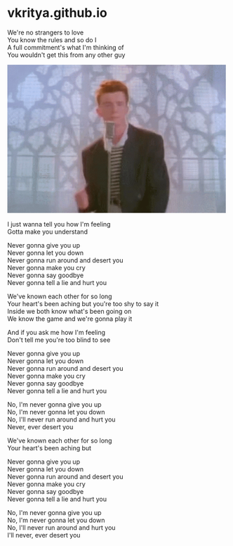 # vkritya.github.io

We're no strangers to love  
You know the rules and so do I  
A full commitment's what I'm thinking of  
You wouldn't get this from any other guy  
  
![](rick.gif)
  
I just wanna tell you how I'm feeling  
Gotta make you understand  
  
Never gonna give you up  
Never gonna let you down  
Never gonna run around and desert you  
Never gonna make you cry  
Never gonna say goodbye  
Never gonna tell a lie and hurt you  
  
We've known each other for so long  
Your heart's been aching but you're too shy to say it  
Inside we both know what's been going on  
We know the game and we're gonna play it  
  
And if you ask me how I'm feeling  
Don't tell me you're too blind to see  
  
Never gonna give you up  
Never gonna let you down  
Never gonna run around and desert you  
Never gonna make you cry  
Never gonna say goodbye  
Never gonna tell a lie and hurt you  
  
No, I'm never gonna give you up  
No, I'm never gonna let you down  
No, I'll never run around and hurt you  
Never, ever desert you  
  
We've known each other for so long  
Your heart's been aching but  
  
Never gonna give you up  
Never gonna let you down  
Never gonna run around and desert you  
Never gonna make you cry  
Never gonna say goodbye  
Never gonna tell a lie and hurt you  
  
No, I'm never gonna give you up  
No, I'm never gonna let you down  
No, I'll never run around and hurt you  
I'll never, ever desert you
